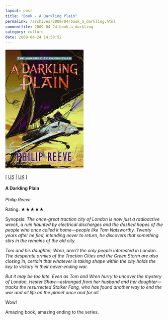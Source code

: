 ```yaml
---
layout: post
title: "Book - A Darkling Plain"
permalink: /archives/2009/04/book_a_darkling.html
commentfile: 2009-04-24-book_a_darkling
category: culture
date: 2009-04-24 14:50:52
---
```


<img class="photo right" src="/assets/images/006089055X.jpg" width="250" alt="A Darkling Plain (Hungry City Chronicles) cover" />

\[ [US](http://www.amazon.com/o/asin/006089055X) | [UK](http://www.amazon.co.uk/o/asin/006089055X) \]

#### A Darkling Plain

<em>Philip Reeve</em>

Rating: ★★★★★

<div class="book_synopsis" markdown="1">
Synopsis: <em>The once-great traction city of London is now just a radioactive wreck, a ruin haunted by electrical discharges and the dashed hopes of the people who once called it home—people like Tom Natsworthy. Twenty years after he fled, intending never to return, he discovers that something stirs in the remains of the old city.

Tom and his daughter, Wren, aren't the only people interested in London. The desperate armies of the Traction Cities and the Green Storm are also closing in, certain that whatever is taking shape within the city holds the key to victory in their never-ending war.

But it may be too late. Even as Tom and Wren hurry to uncover the mystery of London, Hester Shaw—estranged from her husband and her daughter—tracks the resurrected Stalker Fang, who has found another way to end the war and all life on the planet once and for all. </em>

</div>
Wow!

Amazing book, amazing ending to the series.
